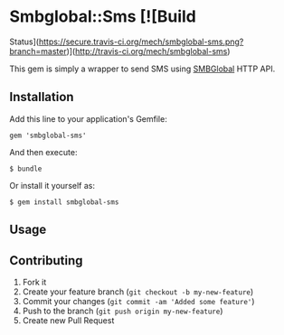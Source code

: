 # Smbglobal::Sms [![Build
Status](https://secure.travis-ci.org/mech/smbglobal-sms.png?branch=master)](http://travis-ci.org/mech/smbglobal-sms)

This gem is simply a wrapper to send SMS using
[SMBGlobal](http://www.smbglobal.net/web-based-sms-system.html) HTTP API.

## Installation

Add this line to your application's Gemfile:

    gem 'smbglobal-sms'

And then execute:

    $ bundle

Or install it yourself as:

    $ gem install smbglobal-sms

## Usage

## Contributing

1. Fork it
2. Create your feature branch (`git checkout -b my-new-feature`)
3. Commit your changes (`git commit -am 'Added some feature'`)
4. Push to the branch (`git push origin my-new-feature`)
5. Create new Pull Request
